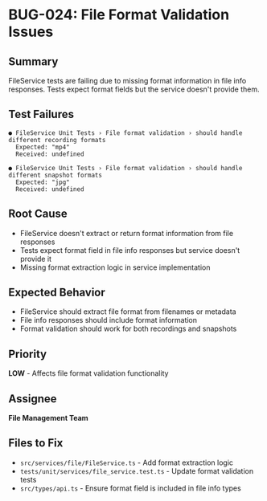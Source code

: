 # BUG-024: File Format Validation Issues

## Summary
FileService tests are failing due to missing format information in file info responses. Tests expect format fields but the service doesn't provide them.

## Test Failures
```
● FileService Unit Tests › File format validation › should handle different recording formats
  Expected: "mp4"
  Received: undefined

● FileService Unit Tests › File format validation › should handle different snapshot formats  
  Expected: "jpg"
  Received: undefined
```

## Root Cause
- FileService doesn't extract or return format information from file responses
- Tests expect format field in file info responses but service doesn't provide it
- Missing format extraction logic in service implementation

## Expected Behavior
- FileService should extract file format from filenames or metadata
- File info responses should include format information
- Format validation should work for both recordings and snapshots

## Priority
**LOW** - Affects file format validation functionality

## Assignee
**File Management Team**

## Files to Fix
- `src/services/file/FileService.ts` - Add format extraction logic
- `tests/unit/services/file_service.test.ts` - Update format validation tests
- `src/types/api.ts` - Ensure format field is included in file info types
